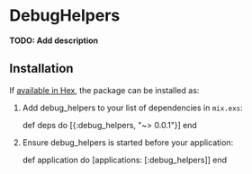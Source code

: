 # DebugHelpers

**TODO: Add description**

## Installation

If [available in Hex](https://hex.pm/docs/publish), the package can be installed as:

  1. Add debug_helpers to your list of dependencies in `mix.exs`:

        def deps do
          [{:debug_helpers, "~> 0.0.1"}]
        end

  2. Ensure debug_helpers is started before your application:

        def application do
          [applications: [:debug_helpers]]
        end

